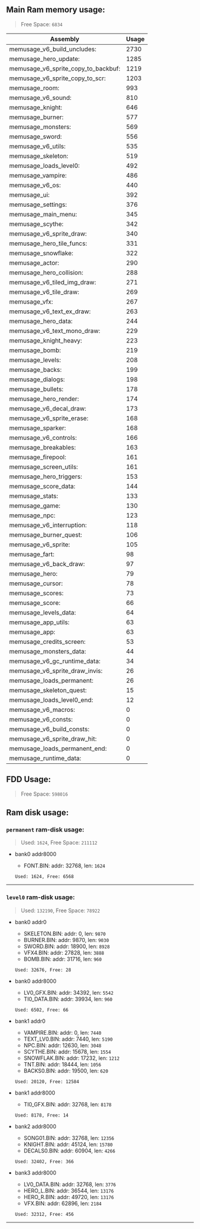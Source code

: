 ## Main Ram memory usage:
> Free Space: `6834`

|Assembly| Usage|
|-|-|
|memusage_v6_build_uncludes:|2730|
|memusage_hero_update:|1285|
|memusage_v6_sprite_copy_to_backbuf:|1219|
|memusage_v6_sprite_copy_to_scr:|1203|
|memusage_room:|993|
|memusage_v6_sound:|810|
|memusage_knight:|646|
|memusage_burner:|577|
|memusage_monsters:|569|
|memusage_sword:|556|
|memusage_v6_utils:|535|
|memusage_skeleton:|519|
|memusage_loads_level0:|492|
|memusage_vampire:|486|
|memusage_v6_os:|440|
|memusage_ui:|392|
|memusage_settings:|376|
|memusage_main_menu:|345|
|memusage_scythe:|342|
|memusage_v6_sprite_draw:|340|
|memusage_hero_tile_funcs:|331|
|memusage_snowflake:|322|
|memusage_actor:|290|
|memusage_hero_collision:|288|
|memusage_v6_tiled_img_draw:|271|
|memusage_v6_tile_draw:|269|
|memusage_vfx:|267|
|memusage_v6_text_ex_draw:|263|
|memusage_hero_data:|244|
|memusage_v6_text_mono_draw:|229|
|memusage_knight_heavy:|223|
|memusage_bomb:|219|
|memusage_levels:|208|
|memusage_backs:|199|
|memusage_dialogs:|198|
|memusage_bullets:|178|
|memusage_hero_render:|174|
|memusage_v6_decal_draw:|173|
|memusage_v6_sprite_erase:|168|
|memusage_sparker:|168|
|memusage_v6_controls:|166|
|memusage_breakables:|163|
|memusage_firepool:|161|
|memusage_screen_utils:|161|
|memusage_hero_triggers:|153|
|memusage_score_data:|144|
|memusage_stats:|133|
|memusage_game:|130|
|memusage_npc:|123|
|memusage_v6_interruption:|118|
|memusage_burner_quest:|106|
|memusage_v6_sprite:|105|
|memusage_fart:|98|
|memusage_v6_back_draw:|97|
|memusage_hero:|79|
|memusage_cursor:|78|
|memusage_scores:|73|
|memusage_score:|66|
|memusage_levels_data:|64|
|memusage_app_utils:|63|
|memusage_app:|63|
|memusage_credits_screen:|53|
|memusage_monsters_data:|44|
|memusage_v6_gc_runtime_data:|34|
|memusage_v6_sprite_draw_invis:|26|
|memusage_loads_permanent:|26|
|memusage_skeleton_quest:|15|
|memusage_loads_level0_end:|12|
|memusage_v6_macros:|0|
|memusage_v6_consts:|0|
|memusage_v6_build_consts:|0|
|memusage_v6_sprite_draw_hit:|0|
|memusage_loads_permanent_end:|0|
|memusage_runtime_data:|0|

## FDD Usage:
> Free Space: `598016`

## Ram disk usage:
### `permanent` ram-disk usage:

> Used: `1624`, Free Space: `211112`

- bank0 addr8000
	* FONT.BIN: addr: 32768, len: `1624`

  `Used: 1624, Free: 6568`


---
### `level0` ram-disk usage:

> Used: `132190`, Free Space: `78922`

- bank0 addr0
	* SKELETON.BIN: addr: 0, len: `9870`
	* BURNER.BIN: addr: 9870, len: `9030`
	* SWORD.BIN: addr: 18900, len: `8928`
	* VFX4.BIN: addr: 27828, len: `3888`
	* BOMB.BIN: addr: 31716, len: `960`

  `Used: 32676, Free: 28`

- bank0 addr8000
	* LV0_GFX.BIN: addr: 34392, len: `5542`
	* TI0_DATA.BIN: addr: 39934, len: `960`

  `Used: 6502, Free: 66`

- bank1 addr0
	* VAMPIRE.BIN: addr: 0, len: `7440`
	* TEXT_LV0.BIN: addr: 7440, len: `5190`
	* NPC.BIN: addr: 12630, len: `3048`
	* SCYTHE.BIN: addr: 15678, len: `1554`
	* SNOWFLAK.BIN: addr: 17232, len: `1212`
	* TNT.BIN: addr: 18444, len: `1056`
	* BACKS0.BIN: addr: 19500, len: `620`

  `Used: 20120, Free: 12584`

- bank1 addr8000
	* TI0_GFX.BIN: addr: 32768, len: `8178`

  `Used: 8178, Free: 14`

- bank2 addr8000
	* SONG01.BIN: addr: 32768, len: `12356`
	* KNIGHT.BIN: addr: 45124, len: `15780`
	* DECALS0.BIN: addr: 60904, len: `4266`

  `Used: 32402, Free: 366`

- bank3 addr8000
	* LV0_DATA.BIN: addr: 32768, len: `3776`
	* HERO_L.BIN: addr: 36544, len: `13176`
	* HERO_R.BIN: addr: 49720, len: `13176`
	* VFX.BIN: addr: 62896, len: `2184`

  `Used: 32312, Free: 456`


---

